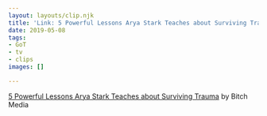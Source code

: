```yaml
---
layout: layouts/clip.njk
title: 'Link: 5 Powerful Lessons Arya Stark Teaches about Surviving Trauma'
date: 2019-05-08 
tags:
- GoT
- tv
- clips
images: []

---
```

[5 Powerful Lessons Arya Stark Teaches about Surviving Trauma](https://www.bitchmedia.org/article/arya-stark-lessons-about-trauma) by Bitch Media
